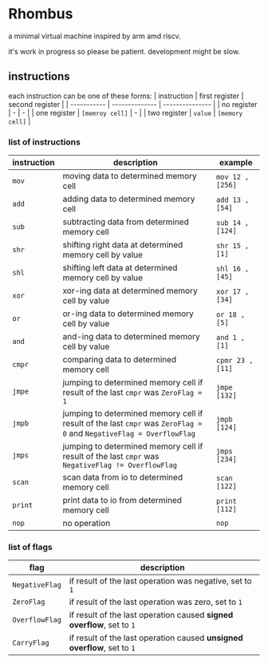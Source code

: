 # Rhombus
a minimal virtual machine inspired by arm amd riscv.

it's work in progress so please be patient. development might be slow.

## instructions
each instruction can be one of these forms:
| instruction | first register | second register |
| ----------- | -------------- | --------------- |
| no register | - | - |
| one register | `[memroy cell]` | - |
| two register | `value` | `[memory cell]` |

### list of instructions
| instruction | description | example |
| ----------- | ----------- | ------- |
| `mov` | moving data to determined memory cell | `mov 12 , [256]` |
| `add` | adding data to determined memory cell | `add 13 , [54]` |
| `sub` | subtracting data from determined memory cell | `sub 14 , [124]` |
| `shr` | shifting right data at determined memory cell by value | `shr 15 , [1]` |
| `shl` | shifting left data at determined memory cell by value | `shl 16 , [45]` |
| `xor` | xor-ing data at determined memory cell by value | `xor 17 , [34]` |
| `or` | or-ing data to determined memory cell by value | `or 18 , [5]` |
| `and` | and-ing data to determined memory cell by value | `and 1 , [1]` |
| `cmpr` | comparing data to determined memory cell | `cpmr 23 , [11]` |
| `jmpe` | jumping to determined memory cell if result of the last `cmpr` was `ZeroFlag = 1` | `jmpe [132]` |
| `jmpb` | jumping to determined memory cell if result of the last `cmpr` was `ZeroFlag = 0` and `NegativeFlag = OverflowFlag` | `jmpb [124]` |
| `jmps` | jumping to determined memory cell if result of the last `cmpr` was `NegativeFlag != OverflowFlag` | `jmps [234]` |
| `scan` | scan data from io to determined memory cell | `scan [122]` |
| `print` | print data to io from determined memory cell | `print [112]` |
| `nop` | no operation | `nop` |

### list of flags 

| flag | description |
| ---- | ----------- |
| `NegativeFlag` | if result of the last operation was negative, set to `1` |
| `ZeroFlag` | if result of the last operation was zero, set to `1` |
| `OverflowFlag` | if result of the last operation caused **signed overflow**, set to `1` |
| `CarryFlag` | if result of the last operation caused **unsigned overflow**, set to `1` |